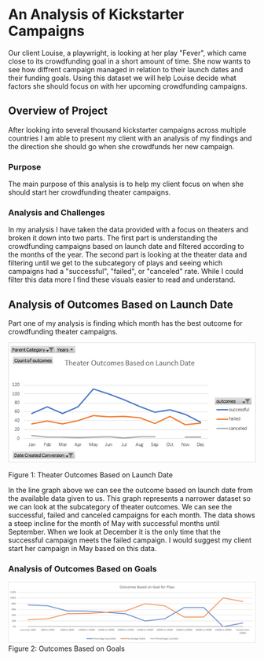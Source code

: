 # An Analysis of Kickstarter Campaigns
Our client Louise, a playwright, is looking at her play "Fever", which came close to its crowdfunding goal in a short amount of time. She now wants to see how diffrent campaign managed in relation to their launch dates and their funding goals. Using this dataset we will help Louise decide what factors she should focus on with her upcoming crowdfunding campaigns.
## Overview of Project
After looking into several thousand kickstarter campaigns across multiple countries I am able to present my client with an analysis of my findings and the direction she should go when she crowdfunds her new campaign.
### Purpose
The main purpose of this analysis is to help my client focus on when she should start her crowdfunding theater campaigns.
### Analysis and Challenges
In my analysis I have taken the data provided with a focus on theaters and broken it down into two parts. The first part is understanding the crowdfunding campaigns based on launch date and filtered according to the months of the year. The second part is looking at the theater data and filtering until we get to the subcategory of plays and seeing which campaigns had a "successful", "failed", or "canceled" rate. While I could filter this data more I find these visuals easier to read and understand.
## Analysis of Outcomes Based on Launch Date
Part one of my analysis is finding which month has the best outcome for crowdfunding theater campaigns.

![alt text](https://github.com/Becca-Mae-Hinkle/Kickstarter-Analysis/blob/main/Theater%20Outcomes%20Based%20on%20Launch%20Date.png)

Figure 1: Theater Outcomes Based on Launch Date

In the line graph above we can see the outcome based on launch date from the available data given to us. This graph represents a narrower dataset so we can look at the subcategory of theater outcomes. We can see the successful, failed and canceled campaigns for each month. The data shows a steep incline for the month of May with successful months until September. When we look at December it is the only time that the successful campaign meets the failed campaign. I would suggest my client start her campaign in May based on this data.
### Analysis of Outcomes Based on Goals


![alt text](https://github.com/Becca-Mae-Hinkle/Kickstarter-Analysis/blob/main/Outcomes%20Based%20on%20Goal%20for%20Plays.png)
Figure 2: Outcomes Based on Goals

